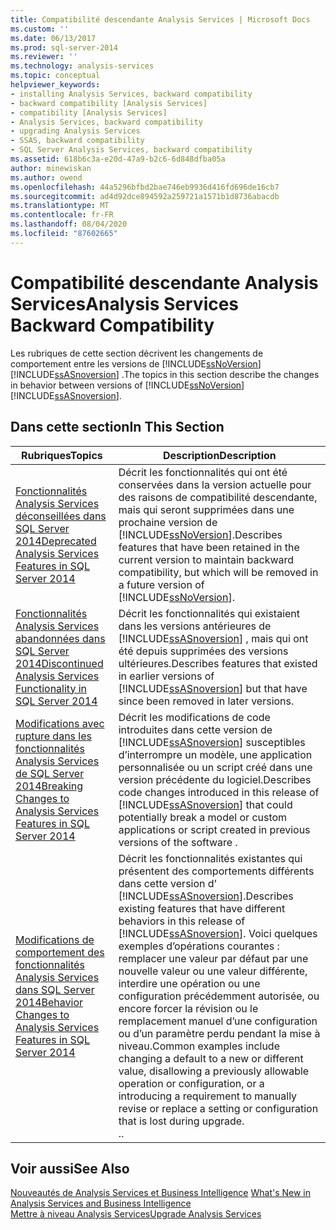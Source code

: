 ```yaml
---
title: Compatibilité descendante Analysis Services | Microsoft Docs
ms.custom: ''
ms.date: 06/13/2017
ms.prod: sql-server-2014
ms.reviewer: ''
ms.technology: analysis-services
ms.topic: conceptual
helpviewer_keywords:
- installing Analysis Services, backward compatibility
- backward compatibility [Analysis Services]
- compatibility [Analysis Services]
- Analysis Services, backward compatibility
- upgrading Analysis Services
- SSAS, backward compatibility
- SQL Server Analysis Services, backward compatibility
ms.assetid: 618b6c3a-e20d-47a9-b2c6-6d848dfba05a
author: minewiskan
ms.author: owend
ms.openlocfilehash: 44a5296bfbd2bae746eb9936d416fd696de16cb7
ms.sourcegitcommit: ad4d92dce894592a259721a1571b1d8736abacdb
ms.translationtype: MT
ms.contentlocale: fr-FR
ms.lasthandoff: 08/04/2020
ms.locfileid: "87602665"
---
```

# <a name="analysis-services-backward-compatibility"></a><span data-ttu-id="4d1e2-102">Compatibilité descendante Analysis Services</span><span class="sxs-lookup"><span data-stu-id="4d1e2-102">Analysis Services Backward Compatibility</span></span>
  <span data-ttu-id="4d1e2-103">Les rubriques de cette section décrivent les changements de comportement entre les versions de [!INCLUDE[ssNoVersion](../includes/ssnoversion-md.md)] [!INCLUDE[ssASnoversion](../includes/ssasnoversion-md.md)] .</span><span class="sxs-lookup"><span data-stu-id="4d1e2-103">The topics in this section describe the changes in behavior between versions of  [!INCLUDE[ssNoVersion](../includes/ssnoversion-md.md)] [!INCLUDE[ssASnoversion](../includes/ssasnoversion-md.md)].</span></span>  
  
## <a name="in-this-section"></a><span data-ttu-id="4d1e2-104">Dans cette section</span><span class="sxs-lookup"><span data-stu-id="4d1e2-104">In This Section</span></span>  
  
|<span data-ttu-id="4d1e2-105">Rubriques</span><span class="sxs-lookup"><span data-stu-id="4d1e2-105">Topics</span></span>|<span data-ttu-id="4d1e2-106">Description</span><span class="sxs-lookup"><span data-stu-id="4d1e2-106">Description</span></span>|  
|------------|-----------------|  
|[<span data-ttu-id="4d1e2-107">Fonctionnalités Analysis Services déconseillées dans SQL Server 2014</span><span class="sxs-lookup"><span data-stu-id="4d1e2-107">Deprecated Analysis Services Features in SQL Server 2014</span></span>](deprecated-analysis-services-features-in-sql-server-2014.md)|<span data-ttu-id="4d1e2-108">Décrit les fonctionnalités qui ont été conservées dans la version actuelle pour des raisons de compatibilité descendante, mais qui seront supprimées dans une prochaine version de [!INCLUDE[ssNoVersion](../includes/ssnoversion-md.md)].</span><span class="sxs-lookup"><span data-stu-id="4d1e2-108">Describes features that have been retained in the current version to maintain backward compatibility,  but which will be removed in a future version of [!INCLUDE[ssNoVersion](../includes/ssnoversion-md.md)].</span></span>|  
|[<span data-ttu-id="4d1e2-109">Fonctionnalités Analysis Services abandonnées dans SQL Server 2014</span><span class="sxs-lookup"><span data-stu-id="4d1e2-109">Discontinued Analysis Services Functionality in SQL Server 2014</span></span>](discontinued-analysis-services-functionality-in-sql-server-2014.md)|<span data-ttu-id="4d1e2-110">Décrit les fonctionnalités qui existaient dans les versions antérieures de  [!INCLUDE[ssASnoversion](../includes/ssasnoversion-md.md)] , mais qui ont été depuis supprimées des versions ultérieures.</span><span class="sxs-lookup"><span data-stu-id="4d1e2-110">Describes features that existed in earlier versions of  [!INCLUDE[ssASnoversion](../includes/ssasnoversion-md.md)] but that have since been removed in later versions.</span></span>|  
|[<span data-ttu-id="4d1e2-111">Modifications avec rupture dans les fonctionnalités Analysis Services de SQL Server 2014</span><span class="sxs-lookup"><span data-stu-id="4d1e2-111">Breaking Changes to Analysis Services Features in SQL Server 2014</span></span>](breaking-changes-to-analysis-services-features-in-sql-server-2014.md)|<span data-ttu-id="4d1e2-112">Décrit les modifications de code introduites dans cette version de [!INCLUDE[ssASnoversion](../includes/ssasnoversion-md.md)] susceptibles d’interrompre un modèle, une application personnalisée ou un script créé dans une version précédente du logiciel.</span><span class="sxs-lookup"><span data-stu-id="4d1e2-112">Describes code changes introduced in this release of [!INCLUDE[ssASnoversion](../includes/ssasnoversion-md.md)] that could potentially break a model or custom applications or script created in previous versions of the software .</span></span>|  
|[<span data-ttu-id="4d1e2-113">Modifications de comportement des fonctionnalités Analysis Services dans SQL Server 2014</span><span class="sxs-lookup"><span data-stu-id="4d1e2-113">Behavior Changes to Analysis Services Features in SQL Server 2014</span></span>](behavior-changes-to-analysis-services-features-in-sql-server-2014.md)|<span data-ttu-id="4d1e2-114">Décrit les fonctionnalités existantes qui présentent des comportements différents dans cette version d’ [!INCLUDE[ssASnoversion](../includes/ssasnoversion-md.md)].</span><span class="sxs-lookup"><span data-stu-id="4d1e2-114">Describes existing features that have different behaviors in this release of [!INCLUDE[ssASnoversion](../includes/ssasnoversion-md.md)].</span></span> <span data-ttu-id="4d1e2-115">Voici quelques exemples d’opérations courantes : remplacer une valeur par défaut par une nouvelle valeur ou une valeur différente, interdire une opération ou une configuration précédemment autorisée, ou encore forcer la révision ou le remplacement manuel d’une configuration ou d’un paramètre perdu pendant la mise à niveau.</span><span class="sxs-lookup"><span data-stu-id="4d1e2-115">Common examples include changing a default to a new or different value, disallowing a previously allowable operation or configuration, or a introducing a requirement to manually revise or replace a setting or configuration that is lost during upgrade.</span></span><br /> <span data-ttu-id="4d1e2-116">.</span><span class="sxs-lookup"><span data-stu-id="4d1e2-116">.</span></span>|  
  
## <a name="see-also"></a><span data-ttu-id="4d1e2-117">Voir aussi</span><span class="sxs-lookup"><span data-stu-id="4d1e2-117">See Also</span></span>  
 <span data-ttu-id="4d1e2-118">[Nouveautés de Analysis Services et Business Intelligence](what-s-new-in-analysis-services.md) </span><span class="sxs-lookup"><span data-stu-id="4d1e2-118">[What's New in Analysis Services and Business Intelligence](what-s-new-in-analysis-services.md) </span></span>  
 [<span data-ttu-id="4d1e2-119">Mettre à niveau Analysis Services</span><span class="sxs-lookup"><span data-stu-id="4d1e2-119">Upgrade Analysis Services</span></span>](../database-engine/install-windows/upgrade-analysis-services.md)  
  
  
